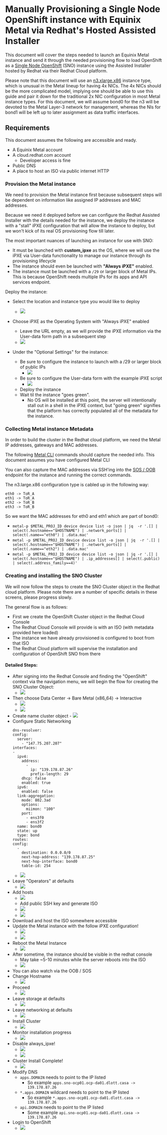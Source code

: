 # Manually Provisioning a Single Node OpenShift instance with Equinix Metal via Redhat's Hosted Assisted Installer

This document will cover the steps needed to launch an Equinix Metal instance and send it through the needed provisioning flow to load OpenShift as a [Single Node OpenShift](https://www.redhat.com/en/blog/meet-single-node-openshift-our-smallest-openshift-footprint-edge-architectures) (SNO) instance using the Assisted Installer hosted by Redhat via their Redhat Cloud platform.

Please note that this document will use an [n3.xlarge.x86](https://deploy.equinix.com/product/servers/n3-xlarge/) instance type, which is unusual in the Metal lineup for having 4x NICs. The 4x NICs should be the more complicated model, implying one should be able to use this guide and pair it down for the traditional 2x NIC configuration in most Metal instance types.
For this document, we will assume bond0 for the n3 will be devoted to the Metal Layer-3 network for management, whereas the NIs for bond1 will be left up to later assignment as data traffic interfaces.

## Requirements
This document assumes the following are accessible and ready.
- A Equinix Metal account
- A cloud.redhat.com account
	- Developer access is fine
- Public DNS
- A place to host an ISO via public internet HTTP


### Provision the Metal instance
We need to provision the Metal instance first because subsequent steps will be dependent on information like assigned IP addresses and MAC addresses.

Because we need it deployed before we can configure the Redhat Assisted Installer with the details needed for the instance, we deploy the instance with a "stall" iPXE configuration that will allow the instance to deploy, but we won't kick of its real OS provisioning flow till later.

The most important nuances of launching an instance for use with SNO:
- It must be launched with **custom_ipxe** as the OS, where we will use the iPXE via User-data functionality to manage our instance through its provisioning lifecycle
- The instance should even be launched with **"Always iPXE"** enabled.
- The instance must be launched with a `/29` or larger block of Metal IPs. This is because OpenShift needs multiple IPs for its apps and API services endpoint.

Deploy the instance:
- Select the location and instance type you would like to deploy
	- ![](https://s3.us-east-1.wasabisys.com/metalstaticassets/ocpsno/on_demand_provision_01PNG.PNG)
- Choose iPXE as the Operating System with "Always iPXE" enabled
	- Leave the URL empty, as we will provide the iPXE information via the User-data form path in a subsequent step
	- ![](https://s3.us-east-1.wasabisys.com/metalstaticassets/ocpsno/on_demand_provision_02PNG.PNG)


- Under the "Optional Settings" for the instance:
	- Be sure to configure the instance to launch with a /29 or larger block  of public IPs
		- ![](https://s3.us-east-1.wasabisys.com/metalstaticassets/ocpsno/on_demand_provision_03PNG.PNG)
	- Be sure to configure the User-data form with the example iPXE script
		- ![](https://s3.us-east-1.wasabisys.com/metalstaticassets/ocpsno/on_demand_provision_04PNG.PNG)
	- Deploy the instance
	- Wait til the instance "goes green".
		- No OS will be installed at this point, the server will intentionally stall out in a shell in the iPXE context, but "going green" signifies that the platform has correctly populated all of the metadata for the instance.

### Collecting Metal instance Metadata
In order to build the cluster in the Redhat cloud platform, we need the Metal IP addresses, gateways and MAC addresses. 

The following [Metal CLI](https://github.com/equinix/metal-cli/) commands should capture the needed info. This document assumes you have configured Metal CLI

You can also capture the MAC addresses via SSH'ing into the [SOS / OOB](https://deploy.equinix.com/developers/docs/metal/resilience-recovery/serial-over-ssh/) endpoint for the instance and running the correct commands.

The n3.large.x86 configuration type is cabled up in the following way:
```
eth0 -> ToR_A
eth1 -> ToR_A
eth2 -> ToR_B
eth3 -> ToR_B
```

So we want the MAC addresses for eth0 and eth1 which are part of bond0:
- `metal-p $METAL_PROJ_ID device device list -o json | jq  -r '.[] | select(.hostname=="$HOSTNAME") | .network_ports[] | select(.name=="eth0") | .data.mac'`
- `metal -p $METAL_PROJ_ID device device list -o json | jq  -r '.[] | select(.hostname=="$HOSTNAME") | .network_ports[] | select(.name=="eth2") | .data.mac'`
- `metal -p $METAL_PROJ_ID device device list -o json | jq -r '.[] | select(.hostname=="$HOSTNAME") | .ip_addresses[] | select(.public) | select(.address_family==4)' `




### Creating and installing the SNO Cluster
We will now follow the steps to create the SNO Cluster object in the Redhat cloud platform. Please note there are a number of specific details in these screens, please progress slowly.

The general flow is as follows:
- First we create the OpenShift Cluster object in the Redhat Cloud Console
- The Redhat Cloud Console will provide is with an ISO (with metadata provided here loaded) 
- The instance we have already provisioned is configured to boot from that ISO
- The Redhat Cloud platform will supervise the installation and configuration of OpenShift SNO from there

#### Detailed Steps:
- After signing into the Redhat Console and finding the "OpenShift" context via the navigation menu, we will begin the flow for creating the SNO Cluster Object:
	- ![](https://s3.us-east-1.wasabisys.com/metalstaticassets/ocpsno/redhat_cloud_01.PNG)
- Then choose Data Center -> Bare Metal (x86_64) -> Interactive
	- ![](https://s3.us-east-1.wasabisys.com/metalstaticassets/ocpsno/redhat_cloud_02.PNG)
	- ![](https://s3.us-east-1.wasabisys.com/metalstaticassets/ocpsno/redhat_cloud_03.PNG)
- Create name cluster object
		- ![](https://s3.us-east-1.wasabisys.com/metalstaticassets/ocpsno/redhat_cloud_04.PNG)
- Configure Static Networking
	```
	dns-resolver: 
	config: 
	  server: 
		- "147.75.207.207"
	interfaces: 
	- 
	  ipv4: 
		address: 
		  - 
			ip: "139.178.87.26"
			prefix-length: 29
		dhcp: false
		enabled: true
	  ipv6: 
		enabled: false
	  link-aggregation: 
		mode: 802.3ad
		options: 
		  miimon: "100"
		port: 
		  - ens3f0
		  - ens3f2
	  name: bond0
	  state: up
	  type: bond
	routes: 
	config: 
	  - 
		destination: 0.0.0.0/0
		next-hop-address: "139.178.87.25"
		next-hop-interface: bond0
		table-id: 254
	```
	- ![](https://s3.us-east-1.wasabisys.com/metalstaticassets/ocpsno/redhat_cloud_05.PNG)
- Leave "Operators" at defaults
	- ![](https://s3.us-east-1.wasabisys.com/metalstaticassets/ocpsno/redhat_cloud_06.PNG)
- Add hosts
	- ![](https://s3.us-east-1.wasabisys.com/metalstaticassets/ocpsno/redhat_cloud_07.PNG)
	- Add public SSH key and generate ISO
	- ![](https://s3.us-east-1.wasabisys.com/metalstaticassets/ocpsno/redhat_cloud_08.PNG)
	- ![](https://s3.us-east-1.wasabisys.com/metalstaticassets/ocpsno/redhat_cloud_09.PNG)
- Download and host the ISO somewhere accessible
- Update the Metal instance with the follow iPXE configuration!
	- ![](https://s3.us-east-1.wasabisys.com/metalstaticassets/ocpsno/update_metal_instance_01.PNG)
	- ![](https://s3.us-east-1.wasabisys.com/metalstaticassets/ocpsno/update_metal_instance_02.PNG)
- Reboot the Metal Instance
	- ![](https://s3.us-east-1.wasabisys.com/metalstaticassets/ocpsno/update_metal_instance_03.PNG)
- After sometime, the instance should be visible in the redhat console
	- May take ~5-10 minutes while the server reboots into the ISO
	- ![](https://s3.us-east-1.wasabisys.com/metalstaticassets/ocpsno/update_metal_instance_04.PNG)
- You can also watch via the OOB / SOS
- Change Hostname
	- ![](https://s3.us-east-1.wasabisys.com/metalstaticassets/ocpsno/update_metal_instance_05.PNG)
- Proceed
	- ![](https://s3.us-east-1.wasabisys.com/metalstaticassets/ocpsno/update_metal_instance_06.PNG)
- Leave storage at defaults
	- ![](https://s3.us-east-1.wasabisys.com/metalstaticassets/ocpsno/update_metal_instance_07.PNG)	
- Leave networking at defaults
	- ![](https://s3.us-east-1.wasabisys.com/metalstaticassets/ocpsno/update_metal_instance_08.PNG)
- Install Cluster
	- ![](https://s3.us-east-1.wasabisys.com/metalstaticassets/ocpsno/update_metal_instance_09.PNG)
- Monitor installation progress
	- ![](https://s3.us-east-1.wasabisys.com/metalstaticassets/ocpsno/installation_progress_01.PNG)
- Disable always_ipxe!
	- ![](https://s3.us-east-1.wasabisys.com/metalstaticassets/ocpsno/disable_always_ipxe_1.PNG)
	- ![](https://s3.us-east-1.wasabisys.com/metalstaticassets/ocpsno/disable_always_ipxe_2.PNG)
- Cluster Install Complete!
	- ![](https://s3.us-east-1.wasabisys.com/metalstaticassets/ocpsno/installation_complete_01.PNG)
- Modify DNS
	- `apps.DOMAIN` needs to point to the IP listed
		- So example `apps.sno-ocp01.ocp-da01.dlott.casa -> 139.178.87.26`
	- `*.apps.DOMAIN` wildcard needs to point to the IP listed
		- So example `*.apps.sno-ocp01.ocp-da01.dlott.casa -> 139.178.87.26`	
	- `api.DOMAIN` needs to point to the IP listed
		- Some example `api.sno-ocp01.ocp-da01.dlott.casa -> 139.178.87.26`
- Login to OpenShift
	- ![](https://s3.us-east-1.wasabisys.com/metalstaticassets/ocpsno/installation_complete_02.PNG)	
